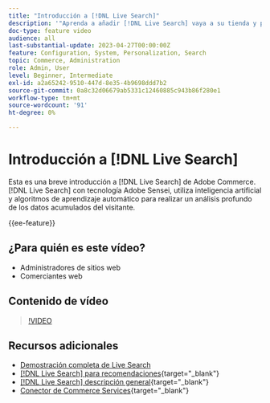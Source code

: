 ```yaml
---
title: "Introducción a [!DNL Live Search]"
description: '"Aprenda a añadir [!DNL Live Search] vaya a su tienda y produzca experiencias de compra muy atractivas, relevantes y personalizadas".'
doc-type: feature video
audience: all
last-substantial-update: 2023-04-27T00:00:00Z
feature: Configuration, System, Personalization, Search
topic: Commerce, Administration
role: Admin, User
level: Beginner, Intermediate
exl-id: a2a65242-9510-447d-8e35-4b9698ddd7b2
source-git-commit: 0a8c32d06679ab5331c12460885c943b86f280e1
workflow-type: tm+mt
source-wordcount: '91'
ht-degree: 0%

---
```


# Introducción a [!DNL Live Search]

Esta es una breve introducción a [!DNL Live Search] de Adobe Commerce. [!DNL Live Search] con tecnología Adobe Sensei, utiliza inteligencia artificial y algoritmos de aprendizaje automático para realizar un análisis profundo de los datos acumulados del visitante.

{{ee-feature}}

## ¿Para quién es este vídeo?

- Administradores de sitios web
- Comerciantes web

## Contenido de vídeo

>[!VIDEO](https://video.tv.adobe.com/v/3418797?learn=on)


## Recursos adicionales

- [Demostración completa de Live Search](../capabilities/live-search-full-demonstration.md)
- [[!DNL Live Search] para recomendaciones](https://experienceleague.adobe.com/docs/commerce-learn/tutorials/marketing/live-search-recommendations.html){target="_blank"}
- [[!DNL Live Search] descripción general](https://experienceleague.adobe.com/docs/commerce-merchant-services/live-search/overview.html){target="_blank"}
- [Conector de Commerce Services](https://experienceleague.adobe.com/docs/commerce-merchant-services/user-guides/integration-services/saas.html){target="_blank"}
